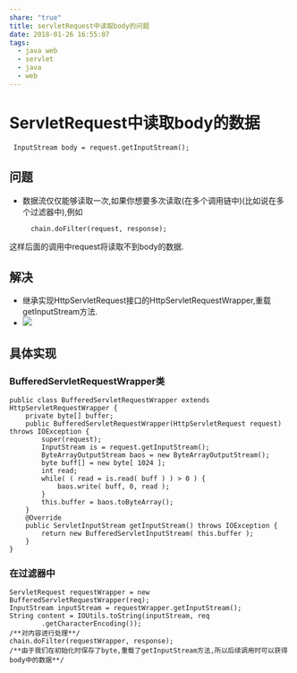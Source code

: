 ```yaml
---
share: "true"
title: servletRequest中读取body的问题
date: 2018-01-26 16:55:07
tags:
  - java web
  - servlet
  - java
  - web
---
```


# ServletRequest中读取body的数据
	
	 InputStream body = request.getInputStream();
## 问题
* 数据流仅仅能够读取一次,如果你想要多次读取(在多个调用链中)(比如说在多个过滤器中),例如

		chain.doFilter(request, response);
这样后面的调用中request将读取不到body的数据.
<!--more-->
## 解决
* 继承实现HttpServletRequest接口的HttpServletRequestWrapper,重载getInputStream方法.
* ![](http://7xkzud.com1.z0.glb.clouddn.com/18-1-26/37804903.jpg)

## 具体实现
### BufferedServletRequestWrapper类

	public class BufferedServletRequestWrapper extends HttpServletRequestWrapper {
	    private byte[] buffer;
	    public BufferedServletRequestWrapper(HttpServletRequest request) throws IOException {
	        super(request);
	        InputStream is = request.getInputStream();
	        ByteArrayOutputStream baos = new ByteArrayOutputStream();
	        byte buff[] = new byte[ 1024 ];
	        int read;
	        while( ( read = is.read( buff ) ) > 0 ) {
	            baos.write( buff, 0, read );
	        }
	        this.buffer = baos.toByteArray();
	    }
	    @Override
	    public ServletInputStream getInputStream() throws IOException {
	        return new BufferedServletInputStream( this.buffer );
	    }
	}
### 在过滤器中

	ServletRequest requestWrapper = new BufferedServletRequestWrapper(req);
	InputStream inputStream = requestWrapper.getInputStream();
	String content = IOUtils.toString(inputStream, req
			.getCharacterEncoding());
	/**对内容进行处理**/
	chain.doFilter(requestWrapper, response);
	/**由于我们在初始化时保存了byte,重载了getInputStream方法,所以后续调用时可以获得body中的数据**/
